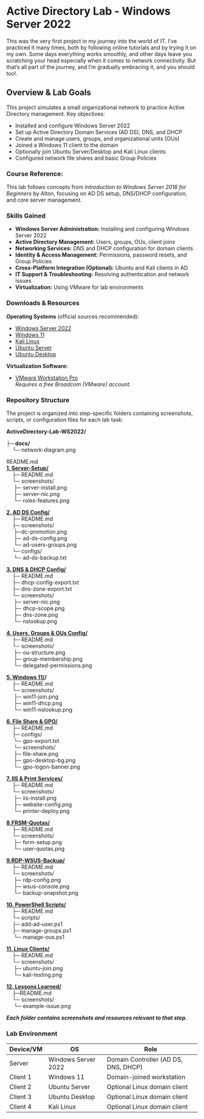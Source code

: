 # Active Directory Lab - Windows Server 2022

This was the very first project in my journey into the world of IT. I’ve practiced it many times, both by following online tutorials and by trying it on my own. Some days everything works smoothly, and other days leave you scratching your head especially when it comes to network connectivity. But that’s all part of the journey, and I’m gradually embracing it, and you should too!. <br />

## Overview & Lab Goals

This project simulates a small organizational network to practice Active Directory management. Key objectives:

- Installed and configure Windows Server 2022
- Set up Active Directory Domain Services (AD DS), DNS, and DHCP
- Create and manage users, groups, and organizational units (OUs)
- Joined a Windows 11 client to the domain
- Optionally join Ubuntu Server/Desktop and Kali Linux clients
- Configured network file shares and basic Group Policies


### Course Reference:
This lab follows concepts from *Introduction to Windows Server 2016 for Beginners* by Alton, focusing on AD DS setup, DNS/DHCP configuration, and core server management.


### Skills Gained

- **Windows Server Administration:** Installing and configuring Windows Server 2022  
- **Active Directory Management:** Users, groups, OUs, client joins  
- **Networking Services:** DNS and DHCP configuration for domain clients  
- **Identity & Access Management:** Permissions, password resets, and Group Policies  
- **Cross-Platform Integration (Optional):** Ubuntu and Kali clients in AD  
- **IT Support & Troubleshooting:** Resolving authentication and network issues  
- **Virtualization:** Using VMware for lab environments

### Downloads & Resources

**Operating Systems** (official sources recommended):

- [Windows Server 2022](https://go.microsoft.com/fwlink/p/?linkid=2195333)  
- [Windows 11](https://www.microsoft.com/en-us/software-download/windows11)  
- [Kali Linux](https://www.kali.org/get-kali/#kali-installer-images)  
- [Ubuntu Server](https://ubuntu.com/download/server)  
- [Ubuntu Desktop](https://ubuntu.com/download/desktop/thank-you?version=24.04.3&architecture=amd64&lts=true)

**Virtualization Software:**  
- [VMware Workstation Pro](https://support.broadcom.com/group/ecx/productdownloads?subfamily=VMware%20Workstation%20Pro&freeDownloads=true)  
  *Requires a free Broadcom (VMware) account.*


### Repository Structure

The project is organized into step-specific folders containing screenshots, scripts, or configuration files for each lab task:<br />

**ActiveDirectory-Lab-WS2022/**

**├─ docs/<br />**
&nbsp;&nbsp;&nbsp;&nbsp;└─ network-diagram.png

README.md      
**[1. Server-Setup/](./1.Server-Setup/README.md) <br />**
&nbsp;&nbsp;&nbsp;&nbsp;├─ README.md                
&nbsp;&nbsp;&nbsp;&nbsp;└─ screenshots/          
&nbsp;&nbsp;&nbsp;&nbsp; ├─ server-install.png<br />
&nbsp;&nbsp;&nbsp;&nbsp; ├─ server-nic.png<br />
&nbsp;&nbsp;&nbsp;&nbsp; └─ roles-features.png<br />

**[2. AD DS Config/](./2.AD-DS-Config/README.md) <br />**
&nbsp;&nbsp;&nbsp;&nbsp;├─ README.md                 
&nbsp;&nbsp;&nbsp;&nbsp;├─ screenshots/<br />
&nbsp;&nbsp;&nbsp;&nbsp; ├─dc-promotion.png<br />
&nbsp;&nbsp;&nbsp;&nbsp; ├─ ad-ds-config.png<br />
&nbsp;&nbsp;&nbsp;&nbsp; └─ ad-users-groups.png<br />
&nbsp;&nbsp;&nbsp;&nbsp;└─ configs/<br />
&nbsp;&nbsp;&nbsp;&nbsp; └─ ad-ds-backup.txt<br />

**[3. DNS & DHCP Config/](./3.DNS-DHCP/README.md)<br />**
&nbsp;&nbsp;&nbsp;&nbsp;├─ README.md                
&nbsp;&nbsp;&nbsp;&nbsp;├─ dhcp-config-export.txt<br />
&nbsp;&nbsp;&nbsp;&nbsp;├─ dns-zone-export.txt<br />
&nbsp;&nbsp;&nbsp;&nbsp;└─ screenshots/<br />
&nbsp;&nbsp;&nbsp;&nbsp;  ├─ server-nic.png<br />
&nbsp;&nbsp;&nbsp;&nbsp;  ├─ dhcp-scope.png<br />
&nbsp;&nbsp;&nbsp;&nbsp;  ├─ dns-zone.png<br />
&nbsp;&nbsp;&nbsp;&nbsp;  └─ nslookup.png<br />

**[4. Users, Groups & OUs Config/](./4.Users-Groups-OUs/README.md)<br />**
&nbsp;&nbsp;&nbsp;&nbsp;├─ README.md           
&nbsp;&nbsp;&nbsp;&nbsp;└─ screenshots/<br />
&nbsp;&nbsp;&nbsp;&nbsp;  ├─ ou-structure.png<br />
&nbsp;&nbsp;&nbsp;&nbsp;  ├─ group-membership.png<br />
&nbsp;&nbsp;&nbsp;&nbsp;  └─ delegated-permissions.png<br />

**[5. Windows 11/](./5.Windows-11-client/README.md)/<br />**
&nbsp;&nbsp;&nbsp;&nbsp;├─ README.md           
&nbsp;&nbsp;&nbsp;&nbsp;└─ screenshots/<br />
&nbsp;&nbsp;&nbsp;&nbsp; ├─ win11-join.png<br />
&nbsp;&nbsp;&nbsp;&nbsp; ├─ win11-dhcp.png<br />
&nbsp;&nbsp;&nbsp;&nbsp; └─ win11-nslookup.png<br />

**[6. File Share & GPO/](./6.File-Share-GPO/README.md)<br />**
&nbsp;&nbsp;&nbsp;&nbsp;├─ README.md             
&nbsp;&nbsp;&nbsp;&nbsp;├─ configs/<br />
&nbsp;&nbsp;&nbsp;&nbsp; └─ gpo-export.txt<br />
&nbsp;&nbsp;&nbsp;&nbsp; └─ screenshots/<br />
&nbsp;&nbsp;&nbsp;&nbsp; ├─ file-share.png<br />
&nbsp;&nbsp;&nbsp;&nbsp; ├─ gpo-desktop-bg.png<br />
&nbsp;&nbsp;&nbsp;&nbsp; └─ gpo-logon-banner.png<br />

**[7. IIS & Print Services/<br />](./7.IIS-Print-Services/README.md)**
&nbsp;&nbsp;&nbsp;&nbsp;├─ README.md              
&nbsp;&nbsp;&nbsp;&nbsp;└─ screenshots/<br />
&nbsp;&nbsp;&nbsp;&nbsp; ├─ iis-install.png<br />
&nbsp;&nbsp;&nbsp;&nbsp; ├─ website-config.png<br />
&nbsp;&nbsp;&nbsp;&nbsp; └─ printer-deploy.png<br />

**[8.FRSM-Quotas/<br />](./8.FRSM-Qoutas/README.md)**
&nbsp;&nbsp;&nbsp;&nbsp;├─ README.md             
&nbsp;&nbsp;&nbsp;&nbsp;└─ screenshots/<br />
&nbsp;&nbsp;&nbsp;&nbsp; ├─ fsrm-setup.png<br />
&nbsp;&nbsp;&nbsp;&nbsp; └─ user-quotas.png<br />

**[9.RDP-WSUS-Backup/<br />](./9.RDP,WSUS,Backup/README.md)**
&nbsp;&nbsp;&nbsp;&nbsp;├─ README.md     
&nbsp;&nbsp;&nbsp;&nbsp;└─ screenshots/<br />
&nbsp;&nbsp;&nbsp;&nbsp; ├─ rdp-config.png<br />
&nbsp;&nbsp;&nbsp;&nbsp; ├─ wsus-console.png<br />
&nbsp;&nbsp;&nbsp;&nbsp; └─ backup-snapshot.png<br />

**[10. PowerShell Scripts/<br />](./10.PowerShell-Scripts/README.md)**
&nbsp;&nbsp;&nbsp;&nbsp;├─ README.md            
&nbsp;&nbsp;&nbsp;&nbsp;└─ scripts/<br />
&nbsp;&nbsp;&nbsp;&nbsp;├─ add-ad-user.ps1<br />
&nbsp;&nbsp;&nbsp;&nbsp;├─ manage-groups.ps1<br />
&nbsp;&nbsp;&nbsp;&nbsp;  └─ manage-ous.ps1<br />

**[11. Linux Clients/<br />](./11.linux-Clients/README.md)**
&nbsp;&nbsp;&nbsp;&nbsp;├─ README.md             
&nbsp;&nbsp;&nbsp;&nbsp;└─ screenshots/<br />
&nbsp;&nbsp;&nbsp;&nbsp;  ├─ ubuntu-join.png<br />
&nbsp;&nbsp;&nbsp;&nbsp;  └─ kali-testing.png<br />

**[12. Lessons Learned/<br />](./12.Lessons-Learned/README.md)**
&nbsp;&nbsp;&nbsp;&nbsp;├─README.md                 
&nbsp;&nbsp;&nbsp;&nbsp;└─ screenshots/            
&nbsp;&nbsp;&nbsp;&nbsp; └─ example-issue.png


***Each folder contains screenshots and resources relevant to that step.***


### Lab Environment
| Device/VM | OS                  | Role                                 |
|-----------|-------------------|-------------------------------------|
| Server    | Windows Server 2022 | Domain Controller (AD DS, DNS, DHCP) |
| Client 1  | Windows 11          | Domain-joined workstation            |
| Client 2  | Ubuntu Server       | Optional Linux domain client         |
| Client 3  | Ubuntu Desktop      | Optional Linux domain client         |
| Client 4  | Kali Linux          | Optional Linux domain client         |
